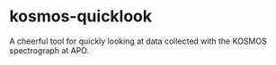 # kosmos-quicklook
A cheerful tool for quickly looking at data collected with the KOSMOS spectrograph at APO.
